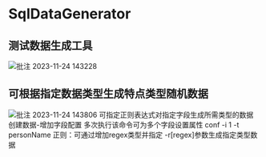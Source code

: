 # SqlDataGenerator
## 测试数据生成工具
![批注 2023-11-24 143228](https://github.com/yisroelyue/SqlDataGenerator/assets/39448845/0e7c5599-ede4-4033-aa9c-8e27bd655216)
## 可根据指定数据类型生成特点类型随机数据
![批注 2023-11-24 143806](https://github.com/yisroelyue/SqlDataGenerator/assets/39448845/b2fa3ab9-ab77-4d94-9484-c459d576b2c3)
可指定正则表达式对指定字段生成所需类型的数据
创建数据-增加字段配置
多次执行该命令可为多个字段设置属性
conf -i 1 -t personName
正则：可通过增加regex类型并指定 -r[regex]参数生成指定类型数据
